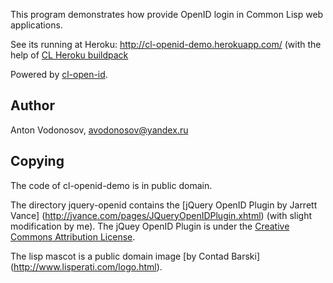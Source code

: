 This program demonstrates how provide OpenID login in Common Lisp web applications.

See its running at Heroku: http://cl-openid-demo.herokuapp.com/
(with the help of [CL Heroku buildpack](https://github.com/avodonosov/heroku-buildpack-cl2/)

Powered by [cl-open-id](common-lisp.net/project/cl-openid/).


Author
------
  Anton Vodonosov, avodonosov@yandex.ru

Copying
-------

The code of cl-openid-demo is in public domain.

The directory jquery-openid contains the
[jQuery OpenID Plugin by Jarrett Vance] (http://jvance.com/pages/JQueryOpenIDPlugin.xhtml)
(with slight modification by me). The jQuey OpenID Plugin is under the
[Creative Commons Attribution License](https://creativecommons.org/licenses/by/3.0/).

The lisp mascot is a public domain image [by Contad Barski] (http://www.lisperati.com/logo.html).

